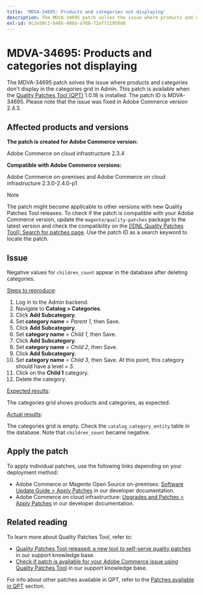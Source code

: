 ```yaml
---
title: 'MDVA-34695: Products and categories not displaying'
description: The MDVA-34695 patch solves the issue where products and categories don't display in the categories grid in Admin. This patch is available when the [Quality Patches Tool (QPT)](/help/announcements/adobe-commerce-announcements/magento-quality-patches-released-new-tool-to-self-serve-quality-patches.md) 1.0.18 is installed. The patch ID is MDVA-34695. Please note that the issue was fixed in Adobe Commerce version 2.4.3.
exl-id: 0c2e50c1-648b-480a-a768-72af721950d8
---
```

# MDVA-34695: Products and categories not displaying

The MDVA-34695 patch solves the issue where products and categories don't display in the categories grid in Admin. This patch is available when the [Quality Patches Tool (QPT)](/help/announcements/adobe-commerce-announcements/magento-quality-patches-released-new-tool-to-self-serve-quality-patches.md) 1.0.18 is installed. The patch ID is MDVA-34695. Please note that the issue was fixed in Adobe Commerce version 2.4.3.

## Affected products and versions

**The patch is created for Adobe Commerce version:**

Adobe Commerce on cloud infrastructure 2.3.4

**Compatible with Adobe Commerce versions:**

Adobe Commerce on-premises and Adobe Commerce on cloud infrastructure 2.3.0-2.4.0-p1

>[!NOTE]
>
>The patch might become applicable to other versions with new Quality Patches Tool releases. To check if the patch is compatible with your Adobe Commerce version, update the `magento/quality-patches` package to the latest version and check the compatibility on the [[!DNL Quality Patches Tool]: Search for patches page](https://devdocs.magento.com/quality-patches/tool.html#patch-grid). Use the patch ID as a search keyword to locate the patch.

## Issue

Negative values for `children_count` appear in the database after deleting categories.

<u>Steps to reproduce</u>:

1. Log in to the Admin backend.
1. Navigate to **Catalog > Categories**.
1. Click **Add Subcategory**.
1. Set **category name** = *Parent 1*, then Save.
1. Click **Add Subcategory**.
1. Set **category name** = *Child 1*, then Save.
1. Click **Add Subcategory**.
1. Set **category name** = *Child 2*, then Save.
1. Click **Add Subcategory**.
1. Set **category name** = *Child 3*, then Save. At this point, this category should have a level = *5*.
1. Click on the **Child 1** category.
1. Delete the category.

<u>Expected results</u>:

The categories grid shows products and categories, as expected.

<u>Actual results</u>:

The categories grid is empty. Check the `catalog_category_entity` table in the database. Note that `children_count` became negative.

## Apply the patch

To apply individual patches, use the following links depending on your deployment method:

* Adobe Commerce or Magento Open Source on-premises: [Software Update Guide > Apply Patches](https://devdocs.magento.com/guides/v2.4/comp-mgr/patching/mqp.html) in our developer documentation.
* Adobe Commerce on cloud infrastructure: [Upgrades and Patches > Apply Patches](https://devdocs.magento.com/cloud/project/project-patch.html) in our developer documentation.

## Related reading

To learn more about Quality Patches Tool, refer to:

* [Quality Patches Tool released: a new tool to self-serve quality patches](/help/announcements/adobe-commerce-announcements/magento-quality-patches-released-new-tool-to-self-serve-quality-patches.md) in our support knowledge base.
* [Check if patch is available for your Adobe Commerce issue using Quality Patches Tool](/help/support-tools/patches-available-in-qpt-tool/check-patch-for-magento-issue-with-magento-quality-patches.md) in our support knowledge base.

For info about other patches available in QPT, refer to the [Patches available in QPT](https://support.magento.com/hc/en-us/sections/360010506631-Patches-available-in-QPT-tool-) section.
